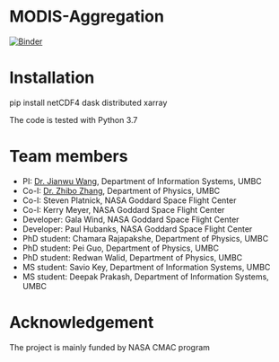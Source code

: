# MODIS-Aggregation
[![Binder](https://binder.pangeo.io/badge.svg)](https://binder.pangeo.io/v2/gh/big-data-lab-umbc/MODIS-Aggregation/master)

# Installation
pip install netCDF4 dask distributed xarray 

The code is tested with Python 3.7

# Team members
- PI: [Dr. Jianwu Wang](https://userpages.umbc.edu/~jianwu/), Department of Information Systems, UMBC
- Co-I: [Dr. Zhibo Zhang](https://physics.umbc.edu/people/faculty/zhang/), Department of Physics, UMBC
- Co-I: Steven Platnick, NASA Goddard Space Flight Center
- Co-I: Kerry Meyer, NASA Goddard Space Flight Center
- Developer: Gala Wind, NASA Goddard Space Flight Center
- Developer: Paul Hubanks, NASA Goddard Space Flight Center
- PhD student: Chamara Rajapakshe, Department of Physics, UMBC
- PhD student: Pei Guo, Department of Physics, UMBC
- PhD student: Redwan Walid, Department of Physics, UMBC
- MS student: Savio Key, Department of Information Systems, UMBC
- MS student: Deepak Prakash, Department of Information Systems, UMBC

# Acknowledgement
The project is mainly funded by NASA CMAC program
